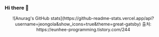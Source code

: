 ### Hi there 👋

<div align="center">![Anurag's GitHub stats](https://github-readme-stats.vercel.app/api?username=jeongola&show_icons=true&theme=great-gatsby)
출처: https://eunhee-programming.tistory.com/244</div>

